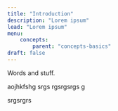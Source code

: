 ```yaml
---
title: "Introduction"
description: "Lorem ipsum"
lead: "Lorem ipsum"
menu:
    concepts:
        parent: "concepts-basics"
draft: false
---
```


Words and stuff.

aojhkfshg
srgs
rgsrgsrgs
g

srgsrgrs
